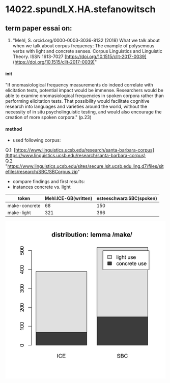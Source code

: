 # 14022.spundLX.HA.stefanowitsch
## term paper essai on:
1. "Mehl, S. orcid.org/0000-0003-3036-8132 (2018) What we talk about when we talk about corpus frequency: The example of polysemous verbs with light and concrete senses. Corpus Linguistics and Linguistic Theory. ISSN 1613-7027 [https://doi.org/10.1515/cllt-2017-0039](https://doi.org/10.1515/cllt-2017-0039)"

#### init
"If onomasiological frequency measurements do indeed correlate with elicitation tests, 
potential impact would be immense. Researchers would be able to examine onomasiological frequencies in spoken corpora 
rather than performing elicitation tests. That possibility would facilitate cognitive research into languages and 
varieties around the world, without the necessity of in situ psycholinguistic testing, 
and would also encourage the creation of more spoken corpora." (p.23)

#### method
- used following corpus:   

Q.1: [https://www.linguistics.ucsb.edu/research/santa-barbara-corpus](https://www.linguistics.ucsb.edu/research/santa-barbara-corpus)   
Q.2 "https://www.linguistics.ucsb.edu/sites/secure.lsit.ucsb.edu.ling.d7/files/sitefiles/research/SBC/SBCorpus.zip"

- compare findings and first results:
- instances concrete vs. light

|token|Mehl:ICE-GB(written)|esteeschwarz:SBC(spoken)|
| ------------ | ------- | ------ |
|make-concrete|68|150|
|make-light|321|366|

![](sbc-ice_dist.png)

